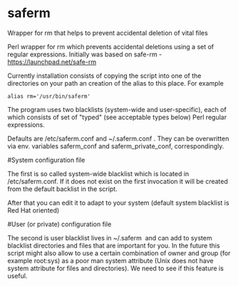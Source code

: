 # saferm
Wrapper for rm that helps to prevent accidental deletion of vital files

Perl wrapper for rm which prevents accidental deletions using a set of regular expressions. Initially was based on safe-rm - https://launchpad.net/safe-rm

Currently installation consists of copying the  script into one of the directories on your path an creation of the alias to this place. For example

<code>alias rm='/usr/bin/saferm'</code>

The program uses two blacklists (system-wide and user-specific), each of which consists of set of "typed" (see acceptable types below) Perl regular expressions.

Defaults are /etc/saferm.conf and ~/.saferm.conf . They can be overwritten via env. variables saferm_conf and saferm_private_conf, correspondingly. 

#System configuration file

The first is so called system-wide blacklist which is located in /etc/saferm.conf. If it does not exist on the first invocation it will be created from the default backlist in the script. 

After that you can edit it to adapt to your system (default system blacklist is Red Hat oriented)

#User (or private)  configuration file

The second is user blacklist lives in ~/.saferm  and can add to system blacklist directories and files that are important for you. 
In the future this script might also allow to use a certain combination of owner and group (for example root:sys) as a poor man system attribute (Unix does not have system attribute for files and directories). We need to see if this feature is useful.  
